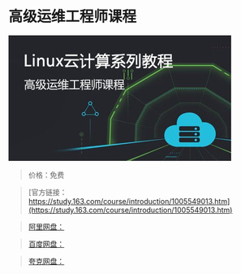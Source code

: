 # 高级运维工程师课程

![img](../../../assets/study163/free/bb4b0d11-83db-4b00-941c-39f5ebb67155.jpg)

> 价格：免费

> [官方链接：https://study.163.com/course/introduction/1005549013.htm](https://study.163.com/course/introduction/1005549013.htm)

> [阿里网盘：]()

> [百度网盘：]()

> [夸克网盘：]()
